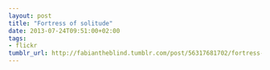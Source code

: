 ```yaml
---
layout: post
title: "Fortress of solitude"
date: 2013-07-24T09:51:00+02:00
tags:
- flickr
tumblr_url: http://fabiantheblind.tumblr.com/post/56317681702/fortress-of-solitude
---
```

